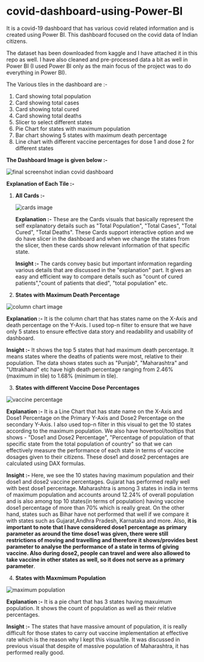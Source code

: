 # covid-dashboard-using-Power-BI
It is a covid-19 dashboard that has various covid related information and is created using Power BI. This dashboard focused on the covid data of Indian citizens.

The dataset has been downloaded from kaggle and I have attached it in this repo as well.
I have also cleaned and pre-processed data a bit as well in Power BI (I used Power BI only as the main focus of the project was to do everything in Power BI).

The Various tiles in the dashboard are :-

1) Card showing total population
2) Card showing total cases
3) Card showing total cured
4) Card showing total deaths
5) Slicer to select different states
6) Pie Chart for states with maximum population
7) Bar chart showing 5 states with maximum death percentage
8) Line chart with different vaccine percentages for dose 1 and dose 2 for different states


**The Dashboard Image is given below :-**

![final screenshot indian covid dashboard](https://github.com/ujjwal717/covid-dashboard-using-Power-BI/assets/93403224/38219317-1dc6-45cd-8557-5f51abc2afa3)



**Explanation of Each Tile :-**

1) **All Cards :-**


   ![cards image](https://github.com/ujjwal717/covid-dashboard-using-Power-BI/assets/93403224/b6e7bf54-ce67-44ee-b2b1-3efacc4669e4)

   **Explanation :-** These are the Cards visuals that basically represent the self explanatory details such as "Total Population", "Total Cases", "Total Cured", "Total Deaths". These Cards 
   support interactive option and we do have slicer in the dashboard and when we change the states from the slicer, then these cards show relevant information of that specific state.

   **Insight :-** The cards convey basic but important information regarding various details that are discussed in the "explanation" part. It gives an easy and efficient way to 
   compare details such as "count of cured patients","count of patients that died", "total population" etc.



2) **States with Maximum Death Percentage**


![column chart image](https://github.com/ujjwal717/covid-dashboard-using-Power-BI/assets/93403224/c0dbb407-5a39-4c1d-b4f5-5050ec058c94)


   **Explanation :-** It is the column chart that has states name on the X-Axis and death percentage on the Y-Axis. I used top-n filter to ensure that we have only 5 states to ensure 
     effective data story and readability and usability of dashboard.

   **Insight :-** It shows the top 5 states that had maximum death percentage. It means states where the deaths of patients were most, relative to their population. The data shows states such 
     as "Punjab", "Maharashtra" and "Uttrakhand" etc have high death percentage ranging from 2.46% (maximum in tile) to 1.68% (minimum in tile). 



3) **States with different Vaccine Dose Percentages**

![vaccine percentage](https://github.com/ujjwal717/covid-dashboard-using-Power-BI/assets/93403224/f1c9ce7e-89a4-4028-8edd-aad0244427c0)

**Explanation :-** It is a Line Chart that has state name on the X-Axis and Dose1 Percentage on the Primary Y-Axis and Dose2 Percentage on the secondary Y-Axis. I also used top-n filter in this visual to get the 10 states according to the maximum population. We also have hovertool/tooltips that shows - "Dose1 and Dose2 Percentage", "Percentage of population of that specific state from the total population of country" so that we can effectively measure the performance of each state in terms of vaccine dosages given to their citizens. These dose1 and dose2 percentages are calculated using DAX formulas.

**Insight :-** Here, we see the 10 states having maximum population and their dose1 and dose2 vaccine percentages. Gujarat has performed really well with best dose1 percentage. Maharashtra is among 3 states in india in terms of maximum population and accounts around 12.24% of overall population and is also among top 10 states(in terms of population) having vaccine dose1 percentage of more than 70% which is really great. On the other hand, states such as Bihar have not performed that well if we compare it with states such as Gujarat,Andhra Pradesh, Karnataka and more. Also, **it is important to note that I have considered dose1 percentage as primary parameter as around the time dose1 was given, there were still restrictions of moving and travelling and therefore it shows/provides best parameter to analyse the performance of a state in terms of giving vaccine. Also during dose2, people can travel and were also allowed to take vaccine in other states as well, so it does not serve as a primary parameter**.


4) **States with Maxmimum Population**

![maximum population](https://github.com/ujjwal717/covid-dashboard-using-Power-BI/assets/93403224/e752239e-2c19-4c2e-a761-a28202bf74a3)


**Explanation :-** It is a pie chart that has 3 states having maxuimum population. It shows the count of population as well as their relative percentages.

**Insight :-** The states that have massive amount of population, it is really difficult for those states to carry out vaccine implementation at effective rate which is the reason why I kept this visua/tile. It was discussed in previous visual that despite of massive population of Maharashtra, it has performed really good.


     

   




